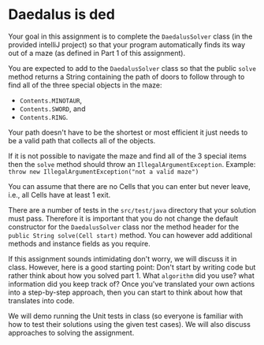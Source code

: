 #  Daedalus is ded

Your goal in this assignment is to complete the `DaedalusSolver` class (in the provided intelliJ project) so that your program automatically finds its way out of a maze (as defined in Part 1 of this assignment).

You are expected to add to the `DaedalusSolver` class so that the public `solve` method returns a String containing the path of doors to follow through to find all of the three special objects in the maze:

- `Contents.MINOTAUR`,
- `Contents.SWORD`, and
- `Contents.RING`.

Your path doesn't have to be the shortest or most efficient it just needs to be a valid path that collects all of the objects.

If it is not possible to navigate the maze and find all of the 3 special items then the `solve` method should throw an `IllegalArgumentException`. Example: `throw new IllegalArgumentException("not a valid maze")`

You can assume that there are no Cells that you can enter but never leave, i.e., all Cells have at least 1 exit.

There are a number of tests in the `src/test/java` directory that your solution must pass. Therefore it is important that you do not change the default constructor for the `DaedalusSolver` class nor the method header for the `public String solve(Cell start)` method. You can however add additional methods and instance fields as you require.

If this assignment sounds intimidating don't worry, we will discuss it in class. However, here is a good starting point: Don't start by writing code but rather think about how you solved part 1. What `algorithm` did you use? what information did you keep track of? Once you've translated your own actions into a step-by-step approach, then you can start to think about how that translates into code.

We will demo running the Unit tests in class (so everyone is familiar with how to test their solutions using the given test cases). We will also discuss approaches to solving the assignment.

